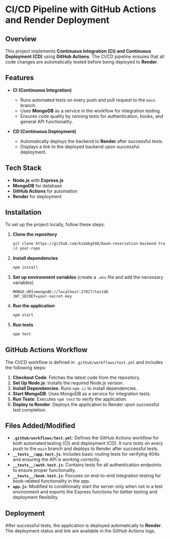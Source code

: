 # CI/CD Pipeline with GitHub Actions and Render Deployment

## Overview
This project implements **Continuous Integration (CI) and Continuous Deployment (CD)** using **GitHub Actions**. The CI/CD pipeline ensures that all code changes are automatically tested before being deployed to **Render**.

## Features
- **CI (Continuous Integration)**
  - Runs automated tests on every push and pull request to the `main` branch.
  - Uses **MongoDB** as a service in the workflow for integration testing.
  - Ensures code quality by running tests for authentication, books, and general API functionality.

- **CD (Continuous Deployment)**
  - Automatically deploys the backend to **Render** after successful tests.
  - Displays a link to the deployed backend upon successful deployment.

## Tech Stack
- **Node.js** with **Express.js**
- **MongoDB** for database
- **GitHub Actions** for automation
- **Render** for deployment

## Installation
To set up the project locally, follow these steps:

1. **Clone the repository**
   ```sh
   git clone https://github.com/kidabg548/book-reservation-backend-training.git
   cd your-repo
   ```
2. **Install dependencies**
   ```sh
   npm install
   ```
3. **Set up environment variables** (create a `.env` file and add the necessary variables)
   ```
   MONGO_URI=mongodb://localhost:27017/testdb
   JWT_SECRET=your-secret-key
   ```
4. **Run the application**
   ```sh
   npm start
   ```
5. **Run tests**
   ```sh
   npm test
   ```

## GitHub Actions Workflow
The CI/CD workflow is defined in `.github/workflows/test.yml` and includes the following steps:

1. **Checkout Code**: Fetches the latest code from the repository.
2. **Set Up Node.js**: Installs the required Node.js version.
3. **Install Dependencies**: Runs `npm ci` to install dependencies.
4. **Start MongoDB**: Uses MongoDB as a service for integration tests.
5. **Run Tests**: Executes `npm test` to verify the application.
6. **Deploy to Render**: Deploys the application to Render upon successful test completion.

## Files Added/Modified
- **`.github/workflows/test.yml`**: Defines the GitHub Actions workflow for both automated testing (CI) and deployment (CD). It runs tests on every push to the `main` branch and deploys to Render after successful tests.
- **`__tests__/app.test.js`**: Includes basic routing tests for verifying 404s and ensuring the API is working correctly.
- **`__tests__/auth.test.js`**: Contains tests for all authentication endpoints to ensure proper functionality.
- **`__tests__/book.test.js`**: Focuses on end-to-end integration testing for book-related functionality in the app.
- **`app.js`**: Modified to conditionally start the server only when not in a test environment and exports the Express functions for better testing and deployment flexibility.

## Deployment
After successful tests, the application is deployed automatically to **Render**. The deployment status and link are available in the GitHub Actions logs.



